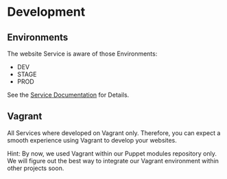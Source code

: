 # Development

## Environments

The website Service is aware of those Environments:

 * DEV
 * STAGE
 * PROD

See the [Service Documentation](/services/websites/index.md#server/dualstack/index.md#Environments) for Details.


## Vagrant

All Services where developed on Vagrant only. Therefore, you can expect a smooth experience using Vagrant to develop your websites.

Hint: By now, we used Vagrant within our Puppet modules repository only. We will figure out the best way to integrate our Vagrant environment within other projects soon.

